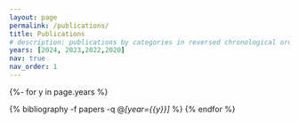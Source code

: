 ```yaml
---
layout: page
permalink: /publications/
title: Publications
# description: publications by categories in reversed chronological order. generated by jekyll-scholar.
years: [2024, 2023,2022,2020]
nav: true
nav_order: 1
---
```

<!-- _pages/publications.md -->
<div class="publications">

{%- for y in page.years %}
  <!-- <h2 class="year">{{y}}</h2> -->
  {% bibliography -f papers -q @*[year={{y}}]* %}
{% endfor %}

</div>